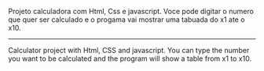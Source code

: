 Projeto calculadora com Html, Css e javascript.
Voce pode digitar o numero que quer ser calculado e o progama vai mostrar uma tabuada do x1 ate o x10.

----

Calculator project with Html, CSS and javascript.
You can type the number you want to be calculated and the program will show a table from x1 to x10.
